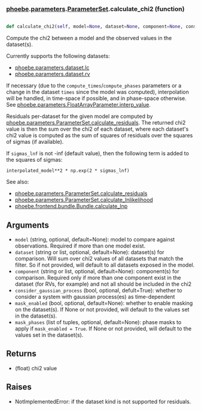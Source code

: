 ### [phoebe](phoebe.md).[parameters](phoebe.parameters.md).[ParameterSet](phoebe.parameters.ParameterSet.md).calculate_chi2 (function)


```py

def calculate_chi2(self, model=None, dataset=None, component=None, consider_gaussian_process=True, mask_enabled=None, mask_phases=None)

```



Compute the chi2 between a model and the observed values in the dataset(s).

Currently supports the following datasets:
* [phoebe.parameters.dataset.lc](phoebe.parameters.dataset.lc.md)
* [phoebe.parameters.dataset.rv](phoebe.parameters.dataset.rv.md)

If necessary (due to the `compute_times`/`compute_phases` parameters
or a change in the dataset `times` since the model was computed),
interpolation will be handled, in time-space if possible, and in
phase-space otherwise. See
[phoebe.parameters.FloatArrayParameter.interp_value](phoebe.parameters.FloatArrayParameter.interp_value.md).

Residuals per-dataset for the given model are computed by
[phoebe.parameters.ParameterSet.calculate_residuals](phoebe.parameters.ParameterSet.calculate_residuals.md).  The returned
chi2 value is then the sum over the chi2 of each dataset, where each
dataset's chi2 value is computed as the sum of squares of residuals
over the squares of sigmas (if available).

If `sigmas_lnf` is not -inf (default value), then the following term
is added to the squares of sigmas:

`interpolated_model**2 * np.exp(2 * sigmas_lnf)`


See also:
* [phoebe.parameters.ParameterSet.calculate_residuals](phoebe.parameters.ParameterSet.calculate_residuals.md)
* [phoebe.parameters.ParameterSet.calculate_lnlikelihood](phoebe.parameters.ParameterSet.calculate_lnlikelihood.md)
* [phoebe.frontend.bundle.Bundle.calculate_lnp](phoebe.frontend.bundle.Bundle.calculate_lnp.md)

Arguments
-----------
* `model` (string, optional, default=None): model to compare against
    observations.  Required if more than one model exist.
* `dataset` (string or list, optional, default=None): dataset(s) for comparison.
    Will sum over chi2 values of all datasets that match the filter.  So
    if not provided, will default to all datasets exposed in the model.
* `component` (string or list, optional, default=None): component(s) for
    comparison.  Required only if more than one component exist in the
    dataset (for RVs, for example) and not all should be included in
    the chi2
* `consider_gaussian_process` (bool, optional, defult=True): whether
    to consider a system with gaussian process(es) as time-dependent
* `mask_enabled` (bool, optional, default=None): whether to enable
    masking on the dataset(s).  If None or not provided, will default to
    the values set in the dataset(s).
* `mask_phases` (list of tuples, optional, default=None): phase masks
    to apply if `mask_enabled = True`.  If None or not provided, will
    default to the values set in the dataset(s).

Returns
-----------
* (float) chi2 value

Raises
----------
* NotImplementedError: if the dataset kind is not supported for residuals.

